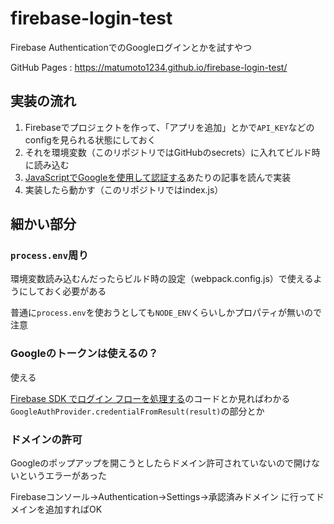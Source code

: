 # firebase-login-test

Firebase AuthenticationでのGoogleログインとかを試すやつ

GitHub Pages : https://matumoto1234.github.io/firebase-login-test/

## 実装の流れ

1. Firebaseでプロジェクトを作って、「アプリを追加」とかで`API_KEY`などのconfigを見られる状態にしておく
1. それを環境変数（このリポジトリではGitHubのsecrets）に入れてビルド時に読み込む
1. [JavaScriptでGoogleを使用して認証する](https://firebase.google.com/docs/auth/web/google-signin?hl=ja#web-version-9_2)あたりの記事を読んで実装
1. 実装したら動かす（このリポジトリではindex.js）

## 細かい部分

### `process.env`周り

環境変数読み込むんだったらビルド時の設定（webpack.config.js）で使えるようにしておく必要がある

普通に`process.env`を使おうとしても`NODE_ENV`くらいしかプロパティが無いので注意

### Googleのトークンは使えるの？

使える

[Firebase SDK でログイン フローを処理する](https://firebase.google.com/docs/auth/web/google-signin?hl=ja#handle_the_sign-in_flow_with_the_firebase_sdk)のコードとか見ればわかる  
`GoogleAuthProvider.credentialFromResult(result)`の部分とか

### ドメインの許可

Googleのポップアップを開こうとしたらドメイン許可されていないので開けないというエラーがあった

Firebaseコンソール→Authentication→Settings→承認済みドメイン に行ってドメインを追加すればOK
